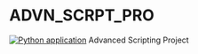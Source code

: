 # ADVN_SCRPT_PRO
[![Python application](https://github.com/AndrewAshe-Student/ADVN_SCRPT_PRO/actions/workflows/python-app.yml/badge.svg?branch=main)](https://github.com/AndrewAshe-Student/ADVN_SCRPT_PRO/actions/workflows/python-app.yml)
Advanced Scripting Project
